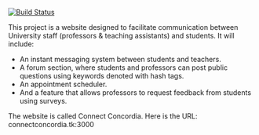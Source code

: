 [![Build Status](https://travis-ci.org/travis-ci/travis-web.svg?branch=master)](https://travis-ci.org/travis-ci/travis-web)

This project is a website designed to facilitate communication between University staff (professors & teaching assistants) and students. It will include:

- An instant messaging system between students and teachers.
- A forum section, where students and professors can post public questions using keywords denoted with hash tags.
- An appointment scheduler.
- And a feature that allows professors to request feedback from students using surveys.

The website is called Connect Concordia. Here is the URL: connectconcordia.tk:3000
